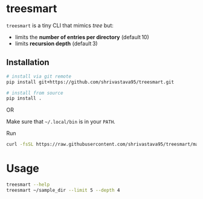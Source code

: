 # treesmart

`treesmart` is a tiny CLI that mimics *tree* but:

* limits the **number of entries per directory** (default 10)
* limits **recursion depth** (default 3)

## Installation

```bash
# install via git remote
pip install git+https://github.com/shrivastava95/treesmart.git

# install from source
pip install .
```

OR

Make sure that `~/.local/bin` is in your `PATH`. 

Run

```bash
curl -fsSL https://raw.githubusercontent.com/shrivastava95/treesmart/main/install.sh | bash
```

# Usage

```bash
treesmart --help
treesmart ~/sample_dir --limit 5 --depth 4
```

